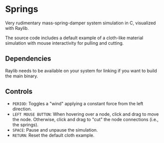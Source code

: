 # Springs
Very rudimentary mass-spring-damper system simulation in C, visualized with Raylib.

The source code includes a default example of a cloth-like material simulation with mouse interactivity for pulling and cutting.

## Dependencies
Raylib needs to be available on your system for linking if you want to build the main binary.

## Controls
- `PERIOD`: Toggles a "wind" applying a constant force from the left direction.
- `LEFT MOUSE BUTTON`: When hovering over a node, click and drag to move the node. Otherwise, click and drag to "cut" the node connections (i.e., the springs).
- `SPACE`: Pause and unpause the simulation.
- `RETURN`: Reset the default cloth example.
